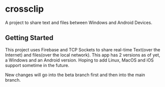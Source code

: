 # crossclip

A project to share text and files between Windows and Android Devices.

## Getting Started

This project uses Firebase and TCP Sockets to share real-time Text(over the Internet) and files(over the local network).
This app has 2 versions as of yet, a Windows and an Android version.
Hoping to add Linux, MacOS and iOS support sometime in the future.

New changes will go into the beta branch first and then into the main branch.
